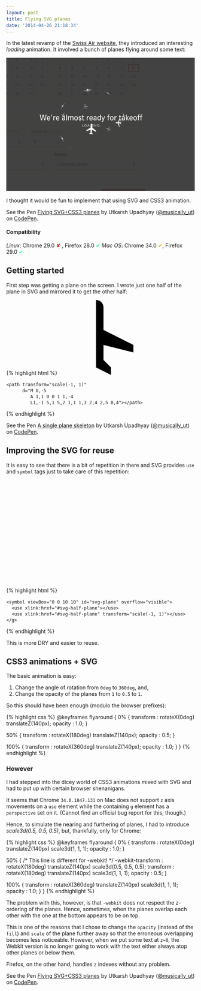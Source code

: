 ```yaml
---
layout: post
title: Flying SVG planes
date: '2014-04-26 21:18:34'
---
```


In the latest revamp of the [Swiss Air website](http://swiss.com/ch/en), they introduced an interesting _loading_ animation. It involved a bunch of planes flying around some text:

![Swiss air loading animation](/content/images/2014/Apr/Screenshot_2014_04_18_16_58_29.png)

I thought it would be fun to implement that using SVG and CSS3 animation.

<p data-height="357" data-theme-id="5887" data-slug-hash="zbnJx" data-default-tab="result" class='codepen'>See the Pen <a href='http://codepen.io/musically_ut/pen/zbnJx/'>Flying SVG+CSS3 planes</a> by Utkarsh Upadhyay (<a href='http://codepen.io/musically_ut'>@musically_ut</a>) on <a href='http://codepen.io'>CodePen</a>.</p>
<script async src="//codepen.io/assets/embed/ei.js"></script>

#### Compatibility

*Linux*:  Chrome 29.0 <span style="color: red">✘</span> , 
Firefox 28.0 <span style="color: springgreen">✔</span>
*Mac OS*: Chrome 34.0 <span style="color: orange">✔</span>, Firefox 29.0 <span style="color: springgreen">✔</span>

## Getting started

First step was getting a plane on the screen. I wrote just one half of the plane in SVG and mirrored it to get the other half:

{% highlight html %}
<svg viewBox="-5 -5 10 10" width="200" height="200">
	<path d="M 0,-5 
             A 1,1 0 0 1 1,-4 
             L 1,-1 5,1 5,2 1,1 1,3 2,4 2,5 0,4"></path>

	<path transform="scale(-1, 1)"
		  d="M 0,-5 
             A 1,1 0 0 1 1,-4 
             L1,-1 5,1 5,2 1,1 1,3 2,4 2,5 0,4"></path>
</svg>
{% endhighlight %}

<p data-height="268" data-theme-id="0" data-slug-hash="vwAye" data-default-tab="result" class='codepen'>See the Pen <a href='http://codepen.io/musically_ut/pen/vwAye/'>A single plane skeleton</a> by Utkarsh Upadhyay (<a href='http://codepen.io/musically_ut'>@musically_ut</a>) on <a href='http://codepen.io'>CodePen</a>.</p>

## Improving the SVG for reuse

It is easy to see that there is a bit of repetition in there and SVG provides `use` and `symbol` tags just to take care of this repetition:

{% highlight html %}
<svg width="300" height="300">
  <defs>
    <path id="svg-half-plane"
          d=" M 0,-5
              A 1,1 0 0 1 1,-4
              L 1,-1 5,1 5,2 1,1 1,3 2,4 2,5 0,4"
          ></path>

    <symbol viewBox="0 0 10 10" id="svg-plane" overflow="visible">
      <use xlink:href="#svg-half-plane"></use>
      <use xlink:href="#svg-half-plane" transform="scale(-1, 1)"></use>
    </g>
  </defs>
  <g>
    <use xlink:href="#svg-plane" x="100" y="100" width="50" height="50"></use>
  </g>
</svg>
{% endhighlight %}

This is more DRY and easier to reuse.

## CSS3 animations + SVG

The basic animation is easy:

 1. Change the angle of rotation from `0deg` to `360deg`, and,
 2. Change the opacity of the planes from `1` to `0.5` to `1`.

So this should have been enough (modulo the browser prefixes):

{% highlight css %}
@keyframes flyaround {
  0% {
      transform : rotateX(0deg) translateZ(140px);
      opacity   : 1.0;
  }

  50% {
      transform : rotateX(180deg) translateZ(140px);
      opacity   : 0.5;
  }

  100% {
      transform : rotateX(360deg) translateZ(140px);
      opacity   : 1.0;
  }
}
{% endhighlight %}

### However

I had stepped into the dicey world of CSS3 animations mixed with SVG and had to put up with certain browser shenanigans.

It seems that Chrome `34.0.1847.131` on Mac does not support `z` axis movements on a `use` element while the containing `g` element has a `perspective` set on it. (Cannot find an official bug report for this, though.)

Hence, to simulate the nearing and furthering of planes, I had to introduce _scale3d(0.5, 0.5, 0.5)_, but, thankfully, only for Chrome:

{% highlight css %}
@keyframes flyaround {
  0% {
      transform  : rotateX(0deg) translateZ(140px) scale3d(1, 1, 1);
      opacity    : 1.0;
  }

  50% {
      /* This line is different for -webkit! */
      -webkit-transform : rotateX(180deg) translateZ(140px) scale3d(0.5, 0.5, 0.5);
      transform  : rotateX(180deg) translateZ(140px) scale3d(1, 1, 1);
      opacity    : 0.5;
  }

  100% {
      transform  : rotateX(360deg) translateZ(140px) scale3d(1, 1, 1);
      opacity    : 1.0;
  }
}
{% endhighlight %}

The problem with this, however, is that `-webkit` does not respect the z-ordering of the planes. Hence, sometimes, when the planes overlap each other with the one at the bottom appears to be on top.

This is one of the reasons that I chose to change the `opacity` (instead of the `fill`) and `scale` of the plane further away so that the erroneous overlapping becomes less noticeable. However, when we put some text at `z=0`, the Webkit version is no longer going to work with the text either always atop other planes or below them.

Firefox, on the other hand, handles `z` indexes without any problem.

<p data-height="357" data-theme-id="5887" data-slug-hash="zbnJx" data-default-tab="result" class='codepen'>See the Pen <a href='http://codepen.io/musically_ut/pen/zbnJx/'>Flying SVG+CSS3 planes</a> by Utkarsh Upadhyay (<a href='http://codepen.io/musically_ut'>@musically_ut</a>) on <a href='http://codepen.io'>CodePen</a>.</p>


